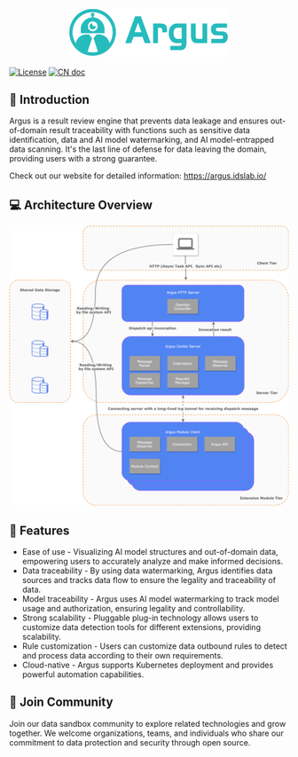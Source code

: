 <div align="center">
  <img src="doc/argus-logo.png" width="288" >
</div>

[![License](https://img.shields.io/badge/license-Apache%202-5BB9BC.svg)](https://www.apache.org/licenses/LICENSE-2.0.html)  [![CN doc](https://img.shields.io/badge/文档-中文版-5BB9BC.svg)](README_zh_CN.md)

## 🚀 Introduction

Argus is a result review engine that prevents data leakage and ensures out-of-domain result traceability with functions such as sensitive data identification, data and AI model watermarking, and AI model-entrapped data scanning. It's the last line of defense for data leaving the domain, providing users with a strong guarantee.

Check out our website for detailed information: https://argus.idslab.io/

## 💻 Architecture Overview

<img src="doc/argus-architecture-overview.png">

## 🎉 Features

- Ease of use - Visualizing AI model structures and out-of-domain data, empowering users to accurately analyze and make informed decisions.
- Data traceability - By using data watermarking, Argus identifies data sources and tracks data flow to ensure the legality and traceability of data.
- Model traceability - Argus uses AI model watermarking to track model usage and authorization, ensuring legality and controllability.
- Strong scalability - Pluggable plug-in technology allows users to customize data detection tools for different extensions, providing scalability.
- Rule customization -  Users can customize data outbound rules to detect and process data according to their own requirements.
- Cloud-native - Argus supports Kubernetes deployment and provides powerful automation capabilities.

## 🤝 Join Community

Join our data sandbox community to explore related technologies and grow together. We welcome organizations, teams, and individuals who share our commitment to data protection and security through open source.
